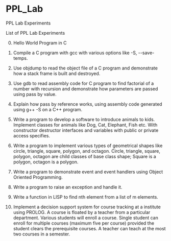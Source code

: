 # PPL_Lab
PPL Lab Experiments

List of PPL Lab Experiments

0. Hello World Program in C

1. Compile a C program with gcc with various options like -S, --save-temps.

2. Use objdump to read the object file of a C program and demonstrate how a stack frame is built and destroyed.

3. Use gdb to read assembly code for C program to find factorial of a number with recursion and demonstrate how parameters are passed using pass by value.

4. Explain how pass by reference works, using assembly code generated using g++ -S on a C++ program.

5. Write a program to develop a software to introduce animals to kids. Implement classes for animals like Dog, Cat, Elephant, Fish etc. With constructor destructor interfaces and variables with public or private access specifies.

6. Write a program to implement various types of geometrical shapes like circle, triangle, square, polygon, and octagon. Circle, triangle, square, polygon, octagon are child classes of base class shape; Square is a polygon, octagon is a polygon.

7. Write a program to demonstrate event and event handlers using Object Oriented Programming.

8. Write a program to raise an exception and handle it.

9. Write a function in LISP to find nth element from a list of m elements.

10. Implement a decision support system for course tracking at a institute using PROLOG. A course is floated by a teacher from a particular department. Various students will enroll a course. Single student can enroll for multiple courses (maximum five per course) provided the student clears the prerequisite courses. A teacher can teach at the most two courses in a semester.


